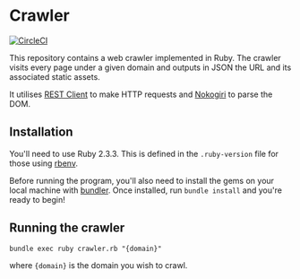# Crawler

[![CircleCI](https://circleci.com/gh/dillan-p/Crawler.svg?style=svg&circle-token=182dc8f8fadb13013733f35d3c527c0658945420)](https://circleci.com/gh/dillan-p/Crawler)

This repository contains a web crawler implemented in Ruby. The crawler visits every page under a given domain
and outputs in JSON the URL and its associated static assets.

It utilises [REST Client](https://github.com/rest-client/rest-client) to make HTTP requests and [Nokogiri](https://github.com/sparklemotion/nokogiri) to parse the DOM.

## Installation

You'll need to use Ruby 2.3.3. This is defined in the `.ruby-version` file for those using [rbenv](https://github.com/rbenv/rbenv).

Before running the program, you'll also need to install the gems on your local machine with [bundler](https://github.com/bundler/bundler). Once installed, run `bundle install` and you're ready to begin!

## Running the crawler

```
bundle exec ruby crawler.rb "{domain}"
``` 
where `{domain}` is
the domain you wish to crawl.

